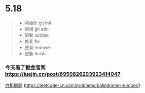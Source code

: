 # 5.18
>* 初始化 git init
>* 新增 git add 
>* 更新 update
>* 修复 fix
>* 更新 remove
>* 更新 finish
### 今天看了掘金官网 https://juejin.cn/post/6950826293923414047

 [力扣刷题](https://leetcode-cn.com/problems/two-sum/) (https://leetcode-cn.com/problems/palindrome-number/)